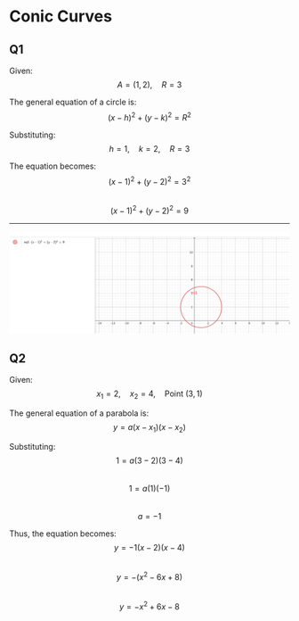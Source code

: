 
# Conic Curves

## Q1
Given:  
$$A = (1, 2), \quad R = 3$$

The general equation of a circle is:  
$$(x - h)^2 + (y - k)^2 = R^2$$

Substituting:  
$$h = 1, \quad k = 2, \quad R = 3$$

The equation becomes:  
$$(x - 1)^2 + (y - 2)^2 = 3^2$$  
$$(x - 1)^2 + (y - 2)^2 = 9$$

---
![alt text](image.png)

## Q2
Given:  
$$
x_1 = 2, \quad x_2 = 4, \quad \text{Point } (3, 1)
$$

The general equation of a parabola is:  
$$y = a (x - x_1)(x - x_2)$$

Substituting:  
$$1 = a (3 - 2)(3 - 4)$$  
$$1 = a (1)(-1)$$  
$$a = -1$$

Thus, the equation becomes:  
$$y = -1 (x - 2)(x - 4)$$  
$$y = - (x^2 - 6x + 8)$$  
$$y = -x^2 + 6x - 8$$